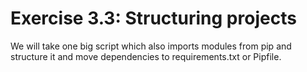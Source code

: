 

# Exercise 3.3: Structuring projects

We will take one big script which also imports modules from pip and structure
it and move dependencies to requirements.txt or Pipfile.
